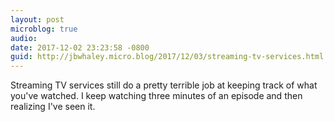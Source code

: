 ```yaml
---
layout: post
microblog: true
audio: 
date: 2017-12-02 23:23:58 -0800
guid: http://jbwhaley.micro.blog/2017/12/03/streaming-tv-services.html
---
```

Streaming TV services still do a pretty terrible job at keeping track of what you've watched. I keep watching three minutes of an episode and then realizing I've seen it.

